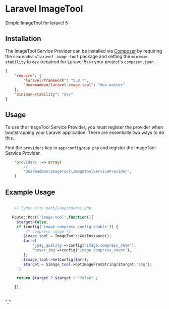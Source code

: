 # Laravel ImageTool
Simple ImageTool for laravel 5



## Installation

The ImageTool Service Provider can be installed via [Composer](http://getcomposer.org) by requiring the
`dearmadman/laravel-image-tool` package and setting the `minimum-stability` to `dev` (required for Laravel 5) in your
project's `composer.json`.

```json
{
    "require": {
        "laravel/framework": "5.0.*",
        "dearmadman/laravel-image-tool": "dev-master"
    },
    "minimum-stability": "dev"
}
```

## Usage

To use the ImageTool Service Provider, you must register the provider when bootstrapping your Laravel application. There are
essentially two ways to do this.

Find the `providers` key in `app/config/app.php` and register the ImageTool Service Provider.

```php
    'providers' => array(
        // ...
        'Dearmadman\ImageTool\ImageToolServiceProvider',
    )
```

## Example Usage

```php

    // [your site path]/app/routes.php

   Route::Post('image-tool',function(){
     $target=false;
     if (config('image.compress_config_enable')) {
         /* compress image */
        $image_tool = ImageTool::GetInstance();
        $arr=[
            'jpeg_quality'=>config('image.compress_rate'),
            'cover_img'=>config('image.compress_cover'),
        ];
        $image_tool->SetConfig($arr);
        $target = $image_tool->GetImageFromString($target,'img');
      }

     return $target ? $target : "false" ;

	});



```

^_^